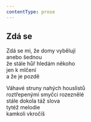 ```yaml
---
contentType: prose
---
```


## Zdá se

Zdá se mi, že domy vybělují  
anebo šednou  
že stále hůř hledám někoho  
jen k mlčení  
a že je pozdě

Váhavé struny nahých houslistů  
roztřepenými smyčci rozeznělé  
stále dokola táž slova  
tytéž melodie  
kamkoli vkročíš

